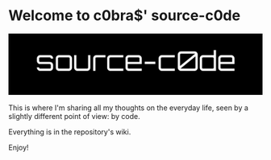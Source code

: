 # Welcome to c0bra$' source-c0de

![source-c0de_logo](https://github.com/c0bras/source-c0de/blob/master/sc.png)

This is where I'm sharing all my thoughts on the everyday life, seen by a slightly different point of view: by code.

Everything is in the repository's wiki.

Enjoy!
